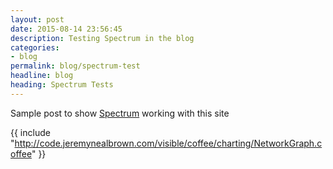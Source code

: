 ```yaml
---
layout: post
date: 2015-08-14 23:56:45
description: Testing Spectrum in the blog
categories:
- blog
permalink: blog/spectrum-test
headline: blog
heading: Spectrum Tests
---
```


Sample post to show [Spectrum](https://github.com/jeremynealbrown/spectrum) working with this site

<canvas id="spectrum-test-canvas" class="post-canvas" width="1024" height="640"></canvas>
<script>
require(['spectrum/Player', 'spectrum_demos/NetworkGraph'], function(Player, App) {
    var canvas = document.getElementById("spectrum-test-canvas");
    var ctx = canvas.getContext('2d');
    var app = new App(ctx);

    var player = new Player(canvas);
    player.setRenderer(app);
    player.init();
    player.play();
});
</script>

{{ include "http://code.jeremynealbrown.com/visible/coffee/charting/NetworkGraph.coffee" }}
